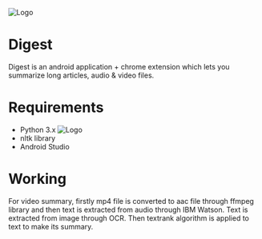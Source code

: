 ![Logo](https://github.com/nvrocks/Digest/blob/master/images/logo.png)

# Digest
Digest is an android application + chrome extension which lets you summarize long articles, audio & video files.

# Requirements
* Python 3.x  ![Logo](https://github.com/nvrocks/Digest/blob/master/images/python_nltk.png)
* nltk library   
* Android Studio

# Working
For video summary, firstly mp4 file is converted to aac file through ffmpeg library and then text is extracted from audio through IBM Watson. Text is extracted from image through OCR. Then textrank algorithm is applied to text to make its summary.
